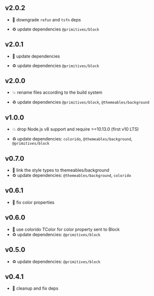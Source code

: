## v2.0.2

* 🐞 downgrade `refun` and `tsfn` deps

* ♻️ update dependencies `@primitives/block`

## v2.0.1

* 🐞 update dependencies

* ♻️ update dependencies `@primitives/block`

## v2.0.0

* 💥 rename files according to the build system

* ♻️ update dependencies `@primitives/block`, `@themeables/background`

## v1.0.0

* 💥 drop Node.js v8 support and require >=10.13.0 (first v10 LTS)

* ♻️ update dependencies: `colorido`, `@themeables/background`, `@primitives/block`

## v0.7.0

* 🌱 link the style types to themeables/background
* ♻️ update dependencies: `@themeables/background`, `colorido`

## v0.6.1

* 🐞 fix color properties

## v0.6.0

* 🌱 use colorido TColor for color property sent to Block
* ♻️ update dependencies: `@primitives/block`

## v0.5.0

* ♻️ update dependencies: `@primitives/block`

## v0.4.1

* 🐞 cleanup and fix deps
